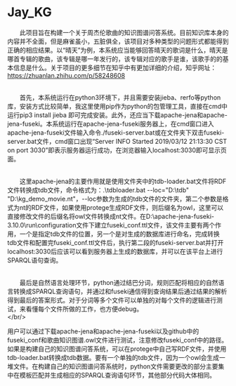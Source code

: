 # Jay_KG
&ensp;&ensp;&ensp;&ensp;此项目旨在构建一个关于周杰伦歌曲的知识图谱问答系统。目前知识库本身的内容并不全面，但是麻雀虽小，五脏俱全，该项目对多种类型的问题形式都能得到正确的相应结果。以“晴天”为例，本系统应当能够回答晴天的歌词是什么，晴天是哪首专辑的歌曲，该专辑是哪一年发行的，该专辑对应的歌手是谁，该歌手的的基本信息是什么。关于项目的更多细节在知乎中有更加详细的介绍，知乎网址：https://zhuanlan.zhihu.com/p/58248608<br/><br/>

&ensp;&ensp;&ensp;&ensp;首先，本系统运行在python3环境下，并且需要安装jieba、rerfo等python库，安装方式比较简单，我这里使用pip作为python的包管理工具，直接在cmd中运行pip3 install jieba 即可完成安装。此外，还应当下载apache-jena和apache-jena-fuseki。本系统运行在apache-jena-fuseki服务器上，在cmd窗口进入apache-jena-fuseki文件输入命令./fuseki-server.bat或在文件夹下双击fuseki-server.bat文件，cmd窗口出现“Server  INFO  Started 2019/03/12 21:13:30 CST on port 3030”即表示服务器运行成功，在浏览器输入localhost:3030即可显示页面。<br/><br/>

&ensp;&ensp;&ensp;&ensp;这里apache-jena的主要作用就是使用文件夹中的tdb-loader.bat文件将RDF文件转换成tdb文件，命令格式为：.\tdbloader.bat --loc="D:\tdb" "D:\kg_demo_movie.nt"，--loc参数为生成的tdb文件的文件夹，第二个参数是格式为nt的RDF文件，如果使用protege生成RDF文件，则后缀名为owl，这里可以直接修改文件的后缀名将owl文件转换成nt文件。在D:\apache-jena-fuseki-3.10.0\run\configuration文件下建立fuseki_conf.ttl文件，该文件主要有两个作用，一个是指定tdb文件的位置，另一个是对生成的数据库进行命名，完成转换tdb文件和配置完fuseki_conf.ttl文件后，执行第二段的fuseki-server.bat并打开localhost:3030后应该可以看到服务器上生成的数据库，并可以在该平台上进行SPARQL语句查询。<br/><br/>

&ensp;&ensp;&ensp;&ensp;最后是自然语言处理环节，python通过结巴分词，规则匹配将相应的自然语言转换成SPARQL查询语句，并通过和fuseki通信得到查询结果后通过结果的解析得到最后的答案形式。对于分词等多个文件可以单独的对每个文件的逻辑进行测试，来看懂每个文件所做的工作，也方便debug。<br/></br/>

用户可以通过下载apache-jena和apache-jena-fuseki以及github中的fuseki_conf和歌曲知识图谱.owl文件进行测试，注意修改fuseki_conf中的路径。如果是构建自己的知识图谱问答系统，可以在protege中自己写RDF文件，并使用tdb-loader.bat转换成tdb数据。要有一个单独的tdb文件，因为一个owl会生成一堆文件。在构建自己的知识图谱问答系统时，python文件需要更改的部分主要集中在模板匹配并生成相应的SPARQL查询语句环节，其他部分代码大体相同。<br/><br/>



